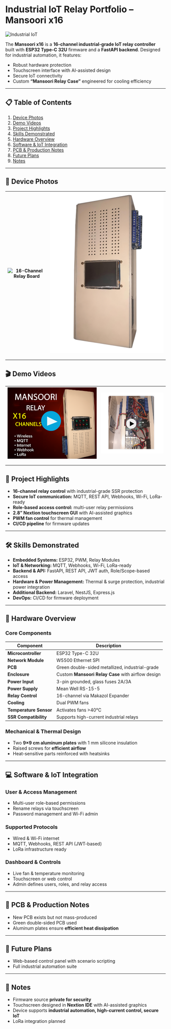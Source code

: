 # Industrial IoT Relay Portfolio – Mansoori x16

![Industrial IoT](docs/relay-x16.png)

The **Mansoori x16** is a **16-channel industrial-grade IoT relay controller** built with **ESP32 Type-C 32U** firmware and a **FastAPI backend**. Designed for industrial automation, it features:

- Robust hardware protection  
- Touchscreen interface with AI-assisted design  
- Secure IoT connectivity  
- Custom **“Mansoori Relay Case”** engineered for cooling efficiency  

---

## 📋 Table of Contents
1. [Device Photos](#device-photos)  
2. [Demo Videos](#demo-videos)  
3. [Project Highlights](#project-highlights)  
4. [Skills Demonstrated](#skills-demonstrated)  
5. [Hardware Overview](#hardware-overview)  
6. [Software & IoT Integration](#software--iot-integration)  
7. [PCB & Production Notes](#pcb--production-notes)  
8. [Future Plans](#future-plans)  
9. [Notes](#notes)  

---

## 📸 Device Photos

| ![16-Channel Relay Board](docs/relay-x16.png) | ![Mansoori Relay Case](docs/mansoori-relay-case.png) |
|-----------------------------------------------|------------------------------------------------|

---

## 🎬 Demo Videos

| [![Case Demo](docs/case-thumbnail.png)](https://drive.google.com/file/d/1MGCB0fB2KWl_RKL3cDo0bGKrn-c_zvfe/view?usp=sharing) | [![Hardware Demo](docs/Hardware-thumbnail.png)](https://drive.google.com/file/d/17JpMd7C1Y9j4aAa2YxCbYHXK-l0a70tc/view?usp=sharing) |
|----------------------------------------------------------------------------------------------------------------|----------------------------------------------------------------------------------------------------------------|

---

## 🚀 Project Highlights
- **16-channel relay control** with industrial-grade SSR protection  
- **Secure IoT communication:** MQTT, REST API, Webhooks, Wi-Fi, LoRa-ready  
- **Role-based access control:** multi-user relay permissions  
- **2.8” Nextion touchscreen GUI** with AI-assisted graphics  
- **PWM fan control** for thermal management  
- **CI/CD pipeline** for firmware updates  

---

## 🛠 Skills Demonstrated
- **Embedded Systems:** ESP32, PWM, Relay Modules  
- **IoT & Networking:** MQTT, Webhooks, Wi-Fi, LoRa-ready  
- **Backend & API:** FastAPI, REST API, JWT auth, Role/Scope-based access  
- **Hardware & Power Management:** Thermal & surge protection, industrial power integration  
- **Additional Backend:** Laravel, NestJS, Express.js  
- **DevOps:** CI/CD for firmware deployment  

---

## 🔧 Hardware Overview

### Core Components

| Component | Description |
|-----------|-------------|
| **Microcontroller** | ESP32 Type-C 32U |
| **Network Module** | W5500 Ethernet SPI |
| **PCB** | Green double-sided metallized, industrial-grade |
| **Enclosure** | Custom **Mansoori Relay Case** with airflow design |
| **Power Input** | 3-pin grounded, glass fuses 2A/3A |
| **Power Supply** | Mean Well RS-15-5 |
| **Relay Control** | 16-channel via Makazol Expander |
| **Cooling** | Dual PWM fans |
| **Temperature Sensor** | Activates fans >40°C |
| **SSR Compatibility** | Supports high-current industrial relays |

### Mechanical & Thermal Design
- Two **9×9 cm aluminum plates** with 1 mm silicone insulation  
- Raised screws for **efficient airflow**  
- Heat-sensitive parts reinforced with heatsinks  

---

## 💻 Software & IoT Integration

### User & Access Management
- Multi-user role-based permissions  
- Rename relays via touchscreen  
- Password management and Wi-Fi admin  

### Supported Protocols
- Wired & Wi-Fi internet  
- MQTT, Webhooks, REST API (JWT-based)  
- LoRa infrastructure ready  

### Dashboard & Controls
- Live fan & temperature monitoring  
- Touchscreen or web control  
- Admin defines users, roles, and relay access  

---

## 📐 PCB & Production Notes
- New PCB exists but not mass-produced  
- Green double-sided PCB used  
- Aluminum plates ensure **efficient heat dissipation**  

---

## 🔮 Future Plans
- Web-based control panel with scenario scripting  
- Full industrial automation suite  

---

## 📝 Notes
- Firmware source **private for security**  
- Touchscreen designed in **Nextion IDE** with AI-assisted graphics  
- Device supports **industrial automation, high-current control, secure IoT**  
- LoRa integration planned  
